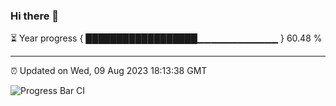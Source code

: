 ### Hi there 👋

⏳ Year progress { ██████████████████▁▁▁▁▁▁▁▁▁▁▁▁ } 60.48 %

---

⏰ Updated on Wed, 09 Aug 2023 18:13:38 GMT

![Progress Bar CI](https://github.com/liununu/liununu/workflows/Progress%20Bar%20CI/badge.svg)
